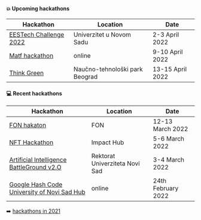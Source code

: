 #### :boom: Upcoming hackathons

| Hackathon | Location | Date |
| --------- | -------- | ---- |
| [EESTech Challenge 2022](http://www.eestecns.org/2022/03/10/eestech-challenge-2022/) | Univerzitet u Novom Sadu | 2-3 April 2022 |
| [Matf hackathon](https://sumamatf.rs/hakaton_2022) | online | 9-10 April 2022 |
| [Think Green](https://docs.google.com/forms/d/1zV0lceBLIYRVXVXefMidl5gVTipat14qtVmX078c5io/viewform?ts=6230b108&edit_requested=true) | Naučno-tehnološki park Beograd | 13-15 April 2022 |

#### :computer: Recent hackathons

| Hackathon | Location | Date |
| --------- | -------- | ---- |
| [FON hakaton](https://hakaton.fonis.rs/2022/) | FON | 12-13 March 2022 |
| [NFT Hackathon](https://docs.google.com/forms/d/e/1FAIpQLSczq-s7jcpdJwoQ3a6YsJxG1emmPAsDwbY2FeiapGNxaKUf2Q/viewform) | Impact Hub | 5-6 March 2022 |
| [Artificial Intelligence BattleGround v2.O](https://aibg.bestns.org.rs/) | Rektorat Univerziteta Novi Sad | 3-4 March 2022 |
| [Google Hash Code University of Novi Sad Hub](https://www.instagram.com/ghc_uns/) | online | 24th February 2022 |

:arrow_right: [hackathons in 2021](2021.md)
